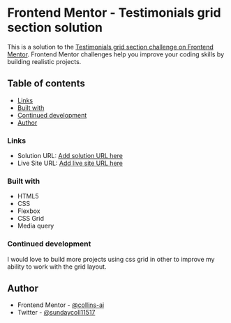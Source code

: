# Frontend Mentor - Testimonials grid section solution

This is a solution to the [Testimonials grid section challenge on Frontend Mentor](https://www.frontendmentor.io/challenges/testimonials-grid-section-Nnw6J7Un7). Frontend Mentor challenges help you improve your coding skills by building realistic projects. 

## Table of contents

- [Links](#links)
- [Built with](#built-with)
- [Continued development](#continued-development)
- [Author](#author)

### Links

- Solution URL: [Add solution URL here](https://github.com/collins-ai/testimonial-section.git)
- Live Site URL: [Add live site URL here]( https://collins-ai.github.io/testimonial-section/)

### Built with

- HTML5
- CSS
- Flexbox
- CSS Grid
- Media query

### Continued development

I would love to build more projects using css grid in other to improve my ability to work with the grid layout.

## Author

- Frontend Mentor - [@collins-ai](https://www.frontendmentor.io/profile/collins-ai)
- Twitter - [@sundaycoll11517](https://www.twitter.com/sundaycoll11517)
